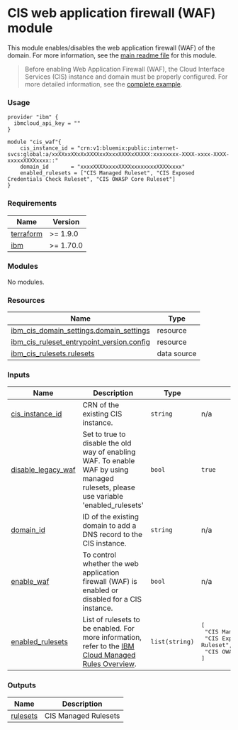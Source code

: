 # CIS web application firewall (WAF) module

This module enables/disables the web application firewall (WAF) of the domain. For more information, see the [main readme file](https://github.com/terraform-ibm-modules/terraform-ibm-cis/tree/main/docs/README.md) for this module.

>  Before enabling Web Application Firewall (WAF), the Cloud Interface Services (CIS) instance and domain must be properly configured. For more detailed information, see the [complete example](https://github.com/terraform-ibm-modules/terraform-ibm-cis/blob/main/examples/complete/main.tf).

### Usage
```
provider "ibm" {
  ibmcloud_api_key = ""
}

module "cis_waf"{
    cis_instance_id = "crn:v1:bluemix:public:internet-svcs:global:a/xxXXxxXXxXxXXXXxxXxxxXXXXxXXXXX:xxxxxxxx-XXXX-xxxx-XXXX-xxxxxXXXXxxxx::"
    domain_id       = "xxxxXXXXxxxxXXXXxxxxxxxxXXXXxxxx"
    enabled_rulesets = ["CIS Managed Ruleset", "CIS Exposed Credentials Check Ruleset", "CIS OWASP Core Ruleset"]
}
```

<!-- BEGINNING OF PRE-COMMIT-TERRAFORM DOCS HOOK -->
### Requirements

| Name | Version |
|------|---------|
| <a name="requirement_terraform"></a> [terraform](#requirement\_terraform) | >= 1.9.0 |
| <a name="requirement_ibm"></a> [ibm](#requirement\_ibm) | >= 1.70.0 |

### Modules

No modules.

### Resources

| Name | Type |
|------|------|
| [ibm_cis_domain_settings.domain_settings](https://registry.terraform.io/providers/IBM-Cloud/ibm/latest/docs/resources/cis_domain_settings) | resource |
| [ibm_cis_ruleset_entrypoint_version.config](https://registry.terraform.io/providers/IBM-Cloud/ibm/latest/docs/resources/cis_ruleset_entrypoint_version) | resource |
| [ibm_cis_rulesets.rulesets](https://registry.terraform.io/providers/IBM-Cloud/ibm/latest/docs/data-sources/cis_rulesets) | data source |

### Inputs

| Name | Description | Type | Default | Required |
|------|-------------|------|---------|:--------:|
| <a name="input_cis_instance_id"></a> [cis\_instance\_id](#input\_cis\_instance\_id) | CRN of the existing CIS instance. | `string` | n/a | yes |
| <a name="input_disable_legacy_waf"></a> [disable\_legacy\_waf](#input\_disable\_legacy\_waf) | Set to true to disable the old way of enabling WAF. To enable WAF by using managed rulesets, please use variable 'enabled\_rulesets' | `bool` | `true` | no |
| <a name="input_domain_id"></a> [domain\_id](#input\_domain\_id) | ID of the existing domain to add a DNS record to the CIS instance. | `string` | n/a | yes |
| <a name="input_enable_waf"></a> [enable\_waf](#input\_enable\_waf) | To control whether the web application firewall (WAF) is enabled or disabled for a CIS instance. | `bool` | n/a | yes |
| <a name="input_enabled_rulesets"></a> [enabled\_rulesets](#input\_enabled\_rulesets) | List of rulesets to be enabled. For more information, refer to the [IBM Cloud Managed Rules Overview](https://cloud.ibm.com/docs/cis?topic=cis-managed-rules-overview). | `list(string)` | <pre>[<br>  "CIS Managed Ruleset",<br>  "CIS Exposed Credentials Check Ruleset",<br>  "CIS OWASP Core Ruleset"<br>]</pre> | no |

### Outputs

| Name | Description |
|------|-------------|
| <a name="output_rulesets"></a> [rulesets](#output\_rulesets) | CIS Managed Rulesets |
<!-- END OF PRE-COMMIT-TERRAFORM DOCS HOOK -->
